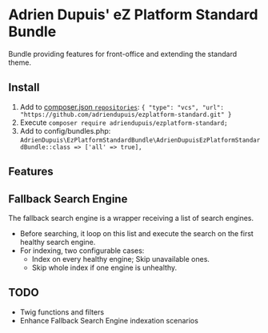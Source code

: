 Adrien Dupuis' eZ Platform Standard Bundle
==========================================

Bundle providing features for front-office and extending the standard theme.

Install
-------

1. Add to [composer.json `repositories`](https://getcomposer.org/doc/04-schema.md#repositories): `{ "type": "vcs", "url": "https://github.com/adriendupuis/ezplatform-standard.git" }`
1. Execute `composer require adriendupuis/ezplatform-standard;`
1. Add to config/bundles.php: `AdrienDupuis\EzPlatformStandardBundle\AdrienDupuisEzPlatformStandardBundle::class => ['all' => true],`

Features
--------

## Fallback Search Engine

The fallback search engine is a wrapper receiving a list of search engines.
* Before searching, it loop on this list and execute the search on the first healthy search engine.
* For indexing, two configurable cases:
  - Index on every healthy engine; Skip unavailable ones.
  - Skip whole index if one engine is unhealthy.

TODO
----

- Twig functions and filters
- Enhance Fallback Search Engine indexation scenarios
